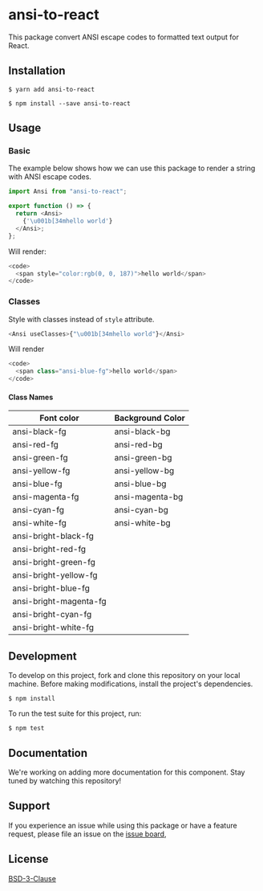 # ansi-to-react

This package convert ANSI escape codes to formatted text output for React.

## Installation

```
$ yarn add ansi-to-react
```

```
$ npm install --save ansi-to-react
```

## Usage

### Basic

The example below shows how we can use this package to render a string with ANSI escape codes.

```javascript
import Ansi from "ansi-to-react";

export function () => {
  return <Ansi>
    {'\u001b[34mhello world'}
  </Ansi>;
};
```

Will render:

```javascript
<code>
  <span style="color:rgb(0, 0, 187)">hello world</span>
</code>
```

### Classes

Style with classes instead of `style` attribute.

```javascript
<Ansi useClasses>{"\u001b[34mhello world"}</Ansi>
```

Will render

```javascript
<code>
  <span class="ansi-blue-fg">hello world</span>
</code>
```

#### Class Names

| Font color             | Background Color |
| ---------------------- | ---------------- |
| ansi-black-fg          | ansi-black-bg    |
| ansi-red-fg            | ansi-red-bg      |
| ansi-green-fg          | ansi-green-bg    |
| ansi-yellow-fg         | ansi-yellow-bg   |
| ansi-blue-fg           | ansi-blue-bg     |
| ansi-magenta-fg        | ansi-magenta-bg  |
| ansi-cyan-fg           | ansi-cyan-bg     |
| ansi-white-fg          | ansi-white-bg    |
| ansi-bright-black-fg   |
| ansi-bright-red-fg     |
| ansi-bright-green-fg   |
| ansi-bright-yellow-fg  |
| ansi-bright-blue-fg    |
| ansi-bright-magenta-fg |
| ansi-bright-cyan-fg    |
| ansi-bright-white-fg   |

## Development

To develop on this project, fork and clone this repository on your local machine. Before making modifications, install the project's dependencies.

```
$ npm install
```

To run the test suite for this project, run:

```
$ npm test
```

## Documentation

We're working on adding more documentation for this component. Stay tuned by watching this repository!

## Support

If you experience an issue while using this package or have a feature request, please file an issue on the [issue board](https://github.com/nteract/ansi-to-react/issues),

## License

[BSD-3-Clause](https://choosealicense.com/licenses/bsd-3-clause/)
